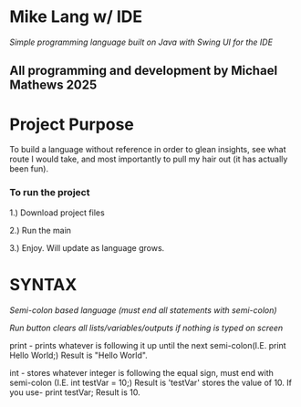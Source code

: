 # Mike Lang w/ IDE
_Simple programming language built on Java with Swing UI for the IDE_

## All programming and development by Michael Mathews 2025

# Project Purpose
To build a language without reference in order to glean insights, see what route I would take, and most importantly to pull my hair out (it has actually been fun).

### To run the project

1.) Download project files

2.) Run the main

3.) Enjoy. Will update as language grows. 

# SYNTAX
_Semi-colon based language (must end all statements with semi-colon)_

_Run button clears all lists/variables/outputs if nothing is typed on screen_

print - prints whatever is following it up until the next semi-colon(I.E. print Hello World;) Result is "Hello World".

int - stores whatever integer is following the equal sign, must end with semi-colon (I.E. int testVar = 10;) Result is 'testVar' stores the value of 10. 
If you use- print testVar; Result is 10.




